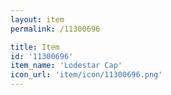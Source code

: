 ```yaml
---
layout: item
permalink: /11300696

title: Item
id: '11300696'
item_name: 'Lodestar Cap'
icon_url: 'item/icon/11300696.png'
---
```

